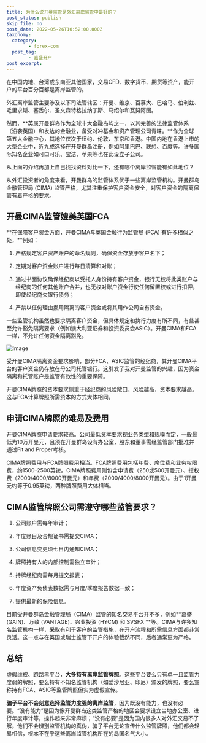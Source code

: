 ```yaml
---
title: 为什么说开曼监管是外汇离岸监管中最好的？
post_status: publish
skip_file: no
post_date: 2022-05-26T10:52:00.000Z
taxonomy:
  category:
        - forex-com
  post_tag:
        - 嘉盛开户
post_excerpt: 
---
```

在中国内地、台湾或东南亚其他国家，交易CFD、数字货币、期货等资产，能开户的平台百分百都是离岸监管的。

外汇离岸监管主要涉及以下司法管辖区：开曼、维京、百慕大、巴哈马、伯利兹、毛里求斯、塞舌尔、圣文森特格拉纳丁斯、马绍尔和瓦努阿图。

然而，**英属开曼群岛作为全球十大金融岛屿之一，以其完善的法律监管体系（沿袭英国）和发达的金融业，备受对冲基金和资产管理公司青睐。**作为全球第五大金融中心，其地位仅次于纽约、伦敦、东京和香港。中国内地在香港上市的大型企业中，近九成选择在开曼群岛注册，例如阿里巴巴、联想、百度等。许多国际知名企业如可口可乐、宝洁、苹果等也在此设立子公司。

从上面的介绍再加上自己找找资料对比一下，还有哪个离岸监管能有如此地位？

从外汇投资者的角度来看，开曼群岛的监管体系优于一些离岸监管机构。开曼群岛金融管理局 (CIMA) 监管严格，尤其注重保护客户资金安全，对客户资金的隔离保管有着严格的要求。

## 开曼CIMA监管媲美英国FCA

**在保障客户资金方面，开曼CIMA与英国金融行为监管局 (FCA) 有许多相似之处，**例如：

1. 严格规定客户资产账户的命名规则，确保资金存放于客户名下；

1. 定期对客户资金账户进行每日清算和对账；

1. 通过书面协议确保经纪商以受托人身份持有客户资金，银行无权将此类账户与经纪商的任何其他账户合并，也无权对账户资金行使任何留置权或进行扣押，即使经纪商欠银行债务；

1. 严禁以任何理由挪用隔离的客户资金或将其用作公司自有资金。

一些监管机构虽然也要求隔离客户资金，但具体规定和执行力度有所不同，有些甚至允许豁免隔离要求（例如澳大利亚证券和投资委员会ASIC）。开曼CIMA和FCA一样，不允许任何资金隔离豁免。

![Image](https://prod-files-secure.s3.us-west-2.amazonaws.com/39ed1227-6d7d-4570-be36-9ccd4a2c4241/bd849744-3fcb-4a37-8312-357962c8f065/image.png?X-Amz-Algorithm=AWS4-HMAC-SHA256&X-Amz-Content-Sha256=UNSIGNED-PAYLOAD&X-Amz-Credential=ASIAZI2LB4666XMYSQCV%2F20250915%2Fus-west-2%2Fs3%2Faws4_request&X-Amz-Date=20250915T221354Z&X-Amz-Expires=3600&X-Amz-Security-Token=IQoJb3JpZ2luX2VjEAYaCXVzLXdlc3QtMiJHMEUCIQDRvvl8%2FbvX5nTZau46FrfyxREeQAOJw3JjiXnMqoYexgIgfTXySgtfQ57ETX0YrU3psFUAWPEB7T9F6sFvbwSHtAAq%2FwMIfxAAGgw2Mzc0MjMxODM4MDUiDDM6e2mPxUD%2BuoJjRSrcA9tvEJzZs2PiDkoLWxKAjV8GfOTEZ2CFUH94Il0vKEtuSkLGtAohn3NEqovaZnq95Y3hiOn0gl3ZnCguZ5S4Y9BNjeL5u7ZHeiGdgE0M0ECXI2KvX8aNX1PRX%2F9IpSnwMU%2BXBC4WQrcoO8lCgm7v295ZhUgBeygBfQ2hkLKpUQWNeAxq3EBTkyYSL6c1EAFG8VdQAeRq357yzgDGQhy3JbAcvXWWp0UcHPNzeRcAiJzkvEv54PsuBZinI5bSGnIadgQEyRFfBecF%2F7j77DtJrBt%2F19KWW%2Bhlzcp%2FFQNL9R83aCgWA0boq8mTmNUr8FLsKoLIbWhJ6Zyt1%2FlAHMjbSs%2FJF4R46T4N1odOnkEXzVX3Cyv%2F5Y1PVxR84t9LxABp3sV6FJTudyfuLGE9DpXxD2T%2FJV9x50gPJKA8ADcVT%2BgM1MUrxolEK%2B5xBbKiTSXpf28zla7m5Gk0UwMevI3PYs39Qu2x%2B2V8YGJFYI1OSozWF4vRspmxou5DzBtBu6ATjbiDXzhgVjhnPIe9xjesbt1roYG6LYE1ZpP54Syf%2BOECCGkIv5T57hT1aGNjn84VeMMb8sZ5FH6XdJYIKQu9%2B7FUVHBqD%2FPjgCpekaJJT5Das13k5aBJagxdbr37MJ6eosYGOqUB53npuDQn79VByfxlXLryMNNAGtQg2SfX2c1lm0QfvE3eezIC21InsXuqmrjFhVTyXCvD7MU8Qka4BPt4AkpP3SUL0zx3FLnjZc6BvyhDmr%2F1ejBP4H9nh7WdgVHOHIltwaKAu%2BgXM2exTkaNstEAj8BvTbi0XgTMFz5RKneuKDuC00u655MflYDdF9OthtKwNkLZV63210NIAK54i5JCiunT9p%2FW&X-Amz-Signature=7083f9b15cbcc1b8cb91cac0d69c8725ae6eba777e9c1ca3287513c0c983b987&X-Amz-SignedHeaders=host&x-amz-checksum-mode=ENABLED&x-id=GetObject)

受开曼CIMA隔离资金要求影响，部分FCA、ASIC监管的经纪商，其开曼CIMA平台的客户资金仍存放在母公司托管银行。这引发了我对开曼监管的兴趣，因为资金隔离和托管账户是监管有效性的重要保障。

开曼CIMA牌照的资本要求侧重于经纪商的风险敞口，风险越高，资本要求越高。这与FCA计算牌照所需资本的方式大体相同。

## **申请CIMA牌照的难易及费用**

开曼CIMA牌照申请要求较高。公司最低资本要求视业务类型和规模而定，一般最低为10万开曼元，且须在开曼群岛设有办公室，股东和董事需经监管部门批准并通过Fit and Proper考核。

CIMA牌照费用与FCA牌照费用相当。FCA牌照费用包括年费、席位费和业务权限费，约1500-2500英镑。CIMA牌照费用则包含申请费（250或500开曼元）、授权费（2000/4000/8000开曼元）和年费（2000/4000/8000开曼元）。由于1开曼元约等于0.95英镑，两种牌照费用大体相当。

## CIMA监管牌照公司需遵守哪些监管要求？

1. 公司账户需每年审计；

1. 年度账目及合规证书需提交CIMA；

1. 公司信息变更须七日内通知CIMA；

1. 牌照持有人的内部控制需独立审计；

1. 持牌经纪商需每月提交报表；

1. 年度资产负债表数据需与月度/季度报告数据一致；

1. 提供最新的保险信息。

目前受开曼群岛金融管理局（CIMA）监管的知名交易平台并不多，例如**嘉盛 (GAIN)、万致 (VANTAGE)、兴业投资 (HYCM) 和 SVSFX **等。CIMA与许多知名监管机构一样，采取有利于客户的监管措施，在开户流程和所需信息方面都非常灵活。这一点与在英国或瑞士监管下开户的体验截然不同，后者通常更为严格。

## 总结

虚假维权、跑路黑平台，**大多持有离岸监管牌照**。这些平台要么只有单一且监管力度弱的牌照，要么持有不知名监管机构（如爱沙尼亚、印尼）颁发的牌照，要么宣称持有FCA、ASIC等监管牌照但实为虚假宣传。

**骗子平台不会刻意选择监管力度强的离岸监管**，因为既没有能力，也没有必要。“没有能力”是因为像开曼群岛这类监管严格的地区会要求设立当地办公室、进行年度审计等，操作起来非常麻烦；“没有必要”是因为国内很多人对外汇交易不了解，他们不会辨别监管机构的真伪，骗子平台无论宣传什么监管牌照，他们都会轻易相信，根本不在乎这些离岸监管机构所在的岛国名气大小。